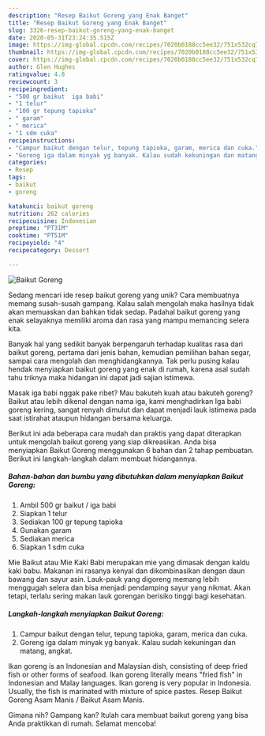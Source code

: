 ```yaml
---
description: "Resep Baikut Goreng yang Enak Banget"
title: "Resep Baikut Goreng yang Enak Banget"
slug: 3326-resep-baikut-goreng-yang-enak-banget
date: 2020-05-31T23:24:35.515Z
image: https://img-global.cpcdn.com/recipes/7020b0188cc5ee32/751x532cq70/baikut-goreng-foto-resep-utama.jpg
thumbnail: https://img-global.cpcdn.com/recipes/7020b0188cc5ee32/751x532cq70/baikut-goreng-foto-resep-utama.jpg
cover: https://img-global.cpcdn.com/recipes/7020b0188cc5ee32/751x532cq70/baikut-goreng-foto-resep-utama.jpg
author: Glen Hughes
ratingvalue: 4.8
reviewcount: 3
recipeingredient:
- "500 gr baikut  iga babi"
- "1 telur"
- "100 gr tepung tapioka"
- " garam"
- " merica"
- "1 sdm cuka"
recipeinstructions:
- "Campur baikut dengan telur, tepung tapioka, garam, merica dan cuka."
- "Goreng iga dalam minyak yg banyak. Kalau sudah kekuningan dan matang, angkat."
categories:
- Resep
tags:
- baikut
- goreng

katakunci: baikut goreng 
nutrition: 262 calories
recipecuisine: Indonesian
preptime: "PT31M"
cooktime: "PT51M"
recipeyield: "4"
recipecategory: Dessert

---
```



![Baikut Goreng](https://img-global.cpcdn.com/recipes/7020b0188cc5ee32/751x532cq70/baikut-goreng-foto-resep-utama.jpg)

Sedang mencari ide resep baikut goreng yang unik? Cara membuatnya memang susah-susah gampang. Kalau salah mengolah maka hasilnya tidak akan memuaskan dan bahkan tidak sedap. Padahal baikut goreng yang enak selayaknya memiliki aroma dan rasa yang mampu memancing selera kita.

Banyak hal yang sedikit banyak berpengaruh terhadap kualitas rasa dari baikut goreng, pertama dari jenis bahan, kemudian pemilihan bahan segar, sampai cara mengolah dan menghidangkannya. Tak perlu pusing kalau hendak menyiapkan baikut goreng yang enak di rumah, karena asal sudah tahu triknya maka hidangan ini dapat jadi sajian istimewa.

Masak iga babi nggak pake ribet? Mau bakuteh kuah atau bakuteh goreng? Baikut atau lebih dikenal dengan nama iga, kami menghadirkan Iga babi goreng kering, sangat renyah dimulut dan dapat menjadi lauk istimewa pada saat istirahat ataupun hidangan bersama keluarga.


Berikut ini ada beberapa cara mudah dan praktis yang dapat diterapkan untuk mengolah baikut goreng yang siap dikreasikan. Anda bisa menyiapkan Baikut Goreng menggunakan 6 bahan dan 2 tahap pembuatan. Berikut ini langkah-langkah dalam membuat hidangannya.

<!--inarticleads1-->

##### Bahan-bahan dan bumbu yang dibutuhkan dalam menyiapkan Baikut Goreng:

1. Ambil 500 gr baikut / iga babi
1. Siapkan 1 telur
1. Sediakan 100 gr tepung tapioka
1. Gunakan  garam
1. Sediakan  merica
1. Siapkan 1 sdm cuka


Mie Baikut atau Mie Kaki Babi merupakan mie yang dimasak dengan kaldu kaki babu. Makanan ini rasanya kenyal dan dikombinasikan dengan daun bawang dan sayur asin. Lauk-pauk yang digoreng memang lebih menggugah selera dan bisa menjadi pendamping sayur yang nikmat. Akan tetapi, terlalu sering makan lauk gorengan berisiko tinggi bagi kesehatan. 

<!--inarticleads2-->

##### Langkah-langkah menyiapkan Baikut Goreng:

1. Campur baikut dengan telur, tepung tapioka, garam, merica dan cuka.
1. Goreng iga dalam minyak yg banyak. Kalau sudah kekuningan dan matang, angkat.


Ikan goreng is an Indonesian and Malaysian dish, consisting of deep fried fish or other forms of seafood. Ikan goreng literally means &#34;fried fish&#34; in Indonesian and Malay languages. Ikan goreng is very popular in Indonesia. Usually, the fish is marinated with mixture of spice pastes. Resep Baikut Goreng Asam Manis / Baikut Asam Manis. 

Gimana nih? Gampang kan? Itulah cara membuat baikut goreng yang bisa Anda praktikkan di rumah. Selamat mencoba!
